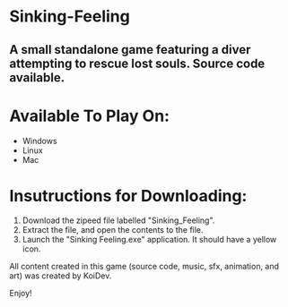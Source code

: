 # Sinking-Feeling

## A small standalone game featuring a diver attempting to rescue lost souls. Source code available.

# Available To Play On:
- Windows
- Linux
- Mac

# Insutructions for Downloading:

1. Download the zipeed file labelled "Sinking_Feeling".
2. Extract the file, and open the contents to the file.
3. Launch the "Sinking Feeling.exe" application. It should have a yellow icon.

All content created in this game (source code, music, sfx, animation, and art) was created by KoiDev.

Enjoy!
